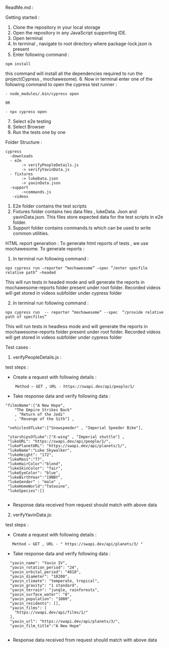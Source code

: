 ReadMe.md :

Getting started :

1.	Clone the repository in your local storage
2.	Open the repository in any JavaScript supporting IDE.
3.	Open terminal
4.	In terminal , navigate to  root directory where package-lock.json is present
5.	Enter following command :
```
npm install 
```
this command will install all the dependencies required to run the project(Cypress , mochawesome).
6.	Now in terminal enter one of the following command to open the cypress test runner :
```
- node_modules/.bin/cypress open

OR

- npx cypress open
```
7.	Select e2e testing 
8.	Select Browser 
9.	Run the tests one by one 




Folder Structure :
```
cypress
  -downloads
  - e2e
       -> verifyPeopleDetails.js
       -> verifyYavinData.js
  - fixtures
       -> lukeData.json
       -> yavinData.json
  -support
       ->commands.js
   -videos
```

1.	E2e folder contains the test scripts
2.	Fixtures folder contains two data files , lukeData. Json and yavinData.json. This files store expected data for  the test scripts in e2e folder.
3.	Support folder contains commands.ts which can be used to write common utilities.



HTML report generation :
To generate html reports of tests , we use mochawesome.
To generate reports :
1.	In terminal run following command :
```
npx cypress run –reporter “mochawesome” –spec “/enter specfile relative path” –headed
```
This will run tests in headed  mode and will generate the reports in mochawesome-reports folder present under root folder. Recorded videos will get stored in videos subfolder under cypress folder


2.	In terminal run following command :
```
npx cypress run  -- reporter “mochawesome” --spec  “/provide relative path of specfiles” 
```
This will run tests in headless mode and will generate the reports in mochawesome-reports folder present under root folder. Recorded videos will get stored in videos subfolder under cypress folder




Test cases :

1.	verifyPeopleDetails.js :

test steps :

- Create a request with following details :
  ```
   Method – GET , URL - https://swapi.dev/api/people/1/
  ```
 - Take response data and verify following data :
```
"filmsName":["A New Hope",
    "The Empire Strikes Back"
    , "Return of the Jedi"
    , "Revenge of the Sith"] ,

 "vehiclesOfLuke":["Snowspeeder" , "Imperial Speeder Bike"],

 "starshipsOfLuke":["X-wing" , "Imperial shuttle"] ,
 "lukeURL": "https://swapi.dev/api/people/1/",
 "lukePlanetURL": "https://swapi.dev/api/planets/1/",
 "lukeName":"Luke Skywalker",
 "lukeHeight": "172",
 "lukeMass":"77",
 "lukeHairColor":"blond",
 "lukeSkinColor": "fair",
 "lukeEyeColor": "blue",
 "lukeBirthYear":"19BBY",
 "lukeGender" : "male" ,
 "lukeHomeWorld":"Tatooine",
 "lukeSpecies":[]
    

```
-	Response data received from request should match with above data


2.	verifyYavinData.js:


test steps :

- Create a request with following details :
```
   Method – GET , URL - " https://swapi.dev/api/planets/3/ "
```
 - Take response data and verify following data :

   
```
  "yavin_name": "Yavin IV",
  "yavin_rotation_period": "24",
  "yavin_orbital_period": "4818",
  "yavin_diameter": "10200",
  "yavin_climate": "temperate, tropical",
  "yavin_gravity": "1 standard",
  "yavin_terrain": "jungle, rainforests",
  "yavin_surface_water": "8",
  "yavin_population": "1000",
  "yavin_residents": [],
  "yavin_films": [
    "https://swapi.dev/api/films/1/"
  ],
  "yavin_url": "https://swapi.dev/api/planets/3/",
  "yavin_film_title":"A New Hope"
    
```

-	Response data received from request should match with above data

